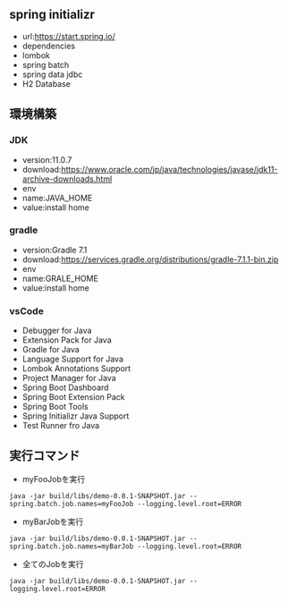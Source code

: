 ## spring initializr

- url:https://start.spring.io/
- dependencies
 - lombok
 - spring batch
 - spring data jdbc
 - H2 Database 

## 環境構築

### JDK

- version:11.0.7
- download:https://www.oracle.com/jp/java/technologies/javase/jdk11-archive-downloads.html
- env
 - name:JAVA_HOME
 - value:install home

### gradle

- version:Gradle 7.1
- download:https://services.gradle.org/distributions/gradle-7.1.1-bin.zip
- env
 - name:GRALE_HOME
 - value:install home

### vsCode

- Debugger for Java
- Extension Pack for Java
- Gradle for Java
- Language Support for Java
- Lombok Annotations Support
- Project Manager for Java
- Spring Boot Dashboard
- Spring Boot Extension Pack
- Spring Boot Tools
- Spring Initializr Java Support
- Test Runner fro Java

## 実行コマンド

- myFooJobを実行

`java -jar build/libs/demo-0.0.1-SNAPSHOT.jar --spring.batch.job.names=myFooJob --logging.level.root=ERROR`

- myBarJobを実行

`java -jar build/libs/demo-0.0.1-SNAPSHOT.jar --spring.batch.job.names=myBarJob --logging.level.root=ERROR`

- 全てのJobを実行

`java -jar build/libs/demo-0.0.1-SNAPSHOT.jar --logging.level.root=ERROR`
